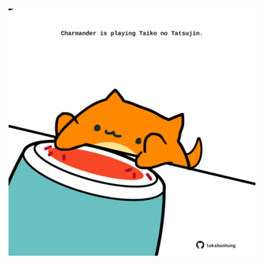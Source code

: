 <!-- built at 25/08/2024, 12:00:45 UTC -->
<p align="center">
  <img width="500" height="500" src="./ReadmeImage.svg">
</p>
